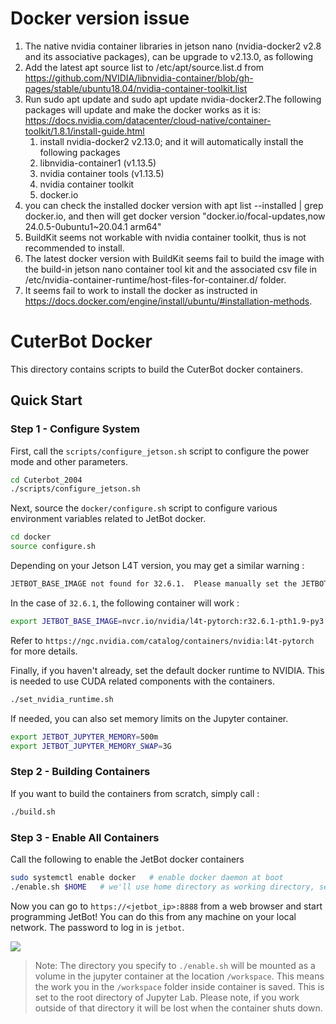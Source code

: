 # Docker version issue
1. The native nvidia container libraries in jetson nano (nvidia-docker2 v2.8 and its associative packages), can be upgrade to v2.13.0, as following 
2. Add the latest apt source list to /etc/apt/source.list.d from https://github.com/NVIDIA/libnvidia-container/blob/gh-pages/stable/ubuntu18.04/nvidia-container-toolkit.list
3. Run sudo apt update and sudo apt update nvidia-docker2.The following packages will update and make the docker works as it is: https://docs.nvidia.com/datacenter/cloud-native/container-toolkit/1.8.1/install-guide.html
   1) install nvidia-docker2 v2.13.0; and it will automatically install the following packages
   2) libnvidia-container1 (v1.13.5)
   3) nvidia container tools (v1.13.5)
   4) nvidia container toolkit
   5) docker.io
4. you can check the installed docker version with apt list --installed | grep docker.io, and then will get docker version "docker.io/focal-updates,now 24.0.5-0ubuntu1~20.04.1 arm64"
5. BuildKit seems not workable with nvidia container toolkit, thus is not recommended to install.
6. The latest docker version with BuildKit seems fail to build the image with the build-in jetson nano container tool kit and the associated csv file in /etc/nvidia-container-runtime/host-files-for-container.d/ folder.
7. It seems fail to work to install the docker as instructed in https://docs.docker.com/engine/install/ubuntu/#installation-methods.


# CuterBot Docker

This directory contains scripts to build the CuterBot docker containers.

## Quick Start

### Step 1 - Configure System

First, call the ``scripts/configure_jetson.sh`` script to configure the power mode and other parameters.

```bash
cd Cuterbot_2004
./scripts/configure_jetson.sh
```

Next, source the ``docker/configure.sh`` script to configure various environment variables related to JetBot docker.

```bash
cd docker
source configure.sh
```

Depending on your Jetson L4T version, you may get a similar warning :

```bash
JETBOT_BASE_IMAGE not found for 32.6.1.  Please manually set the JETBOT_BASE_IMAGE environment variable. (ie: export JETBOT_BASE_IMAGE=...)
```

In the case of ``32.6.1``, the following container will work :

```bash
export JETBOT_BASE_IMAGE=nvcr.io/nvidia/l4t-pytorch:r32.6.1-pth1.9-py3
```

Refer to ``https://ngc.nvidia.com/catalog/containers/nvidia:l4t-pytorch`` for more details.

Finally, if you haven't already, set the default docker runtime to NVIDIA.  This is needed to use
CUDA related components with the containers.

```bash
./set_nvidia_runtime.sh
```

If needed, you can also set memory limits on the Jupyter container.

```bash
export JETBOT_JUPYTER_MEMORY=500m
export JETBOT_JUPYTER_MEMORY_SWAP=3G
```

### Step 2 - Building Containers

If you want to build the containers from scratch, simply call :

```bash
./build.sh
```

### Step 3 - Enable All Containers

Call the following to enable the JetBot docker containers 

```bash
sudo systemctl enable docker   # enable docker daemon at boot
./enable.sh $HOME   # we'll use home directory as working directory, set this as you please.
```

Now you can go to ``https://<jetbot_ip>:8888`` from a web browser and start programming JetBot!
You can do this from any machine on your local network.  The password to log in is ``jetbot``.

![](https://user-images.githubusercontent.com/25759564/92091965-51ae4f00-ed86-11ea-93d5-09d291ccfa95.png)


> Note: The directory you specify to ``./enable.sh`` will be mounted as a volume in the jupyter container 
at the location ``/workspace``.  This means the work you in the ``/workspace`` folder inside container
is saved.  This is set to the root directory of Jupyter Lab.  Please note, if you work outside of that directory it will be lost when the container shuts down.
